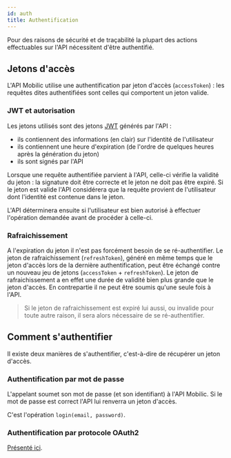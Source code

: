 ```yaml
---
id: auth
title: Authentification
---
```


Pour des raisons de sécurité et de traçabilité la plupart des actions effectuables sur l'API nécessitent d'être authentifié.

## Jetons d'accès

L'API Mobilic utilise une authentification par jeton d'accès (`accessToken`) : les requêtes dites authentifiées sont celles qui comportent un jeton valide.

### JWT et autorisation

Les jetons utilisés sont des jetons [JWT](https://jwt.io) générés par l'API :

- ils contiennent des informations (en clair) sur l'identité de l'utilisateur
- ils contiennent une heure d'expiration (de l'ordre de quelques heures après la génération du jeton)
- ils sont signés par l'API

Lorsque une requête authentifiée parvient à l'API, celle-ci vérifie la validité du jeton : la signature doit être correcte et le jeton ne doit pas être expiré. Si le jeton est valide l'API considérera que la requête provient de l'utilisateur dont l'identité est contenue dans le jeton.

L'API déterminera ensuite si l'utilisateur est bien autorisé à effectuer l'opération demandée avant de procéder à celle-ci.

### Rafraichissement

A l'expiration du jeton il n'est pas forcément besoin de se ré-authentifier. Le jeton de rafraichissement (`refreshToken`), généré en même temps que le jeton d'accès lors de la dernière authentification, peut être échangé contre un nouveau jeu de jetons (`accessToken` + `refreshToken`). Le jeton de rafraichissement a en effet une durée de validité bien plus grande que le jeton d'accès. En contrepartie il ne peut être soumis qu'une seule fois à l'API.

> Si le jeton de rafraichissement est expiré lui aussi, ou invalide pour toute autre raison, il sera alors nécessaire de se ré-authentifier.

## Comment s'authentifier

Il existe deux manières de s'authentifier, c'est-à-dire de récupérer un jeton d'accès.

### Authentification par mot de passe

L'appelant soumet son mot de passe (et son identifiant) à l'API Mobilic. Si le mot de passe est correct l'API lui renverra un jeton d'accès.

C'est l'opération `login(email, password)`.

### Authentification par protocole OAuth2

[Présenté ici](oauth.md).
